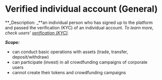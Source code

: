 # Verified individual account (General)

**_Description: _**an individual person who has signed up to the platform and passed the verification (KYC) of an individual account. _To learn more, check users' [verification (KYC)](https://docs.google.com/document/d/1HxecxkhmOvcH3QnzvfvW1GqZOPOaD-pfTiGH7vfBwBk/edit)._

**_Scope:_**



*   can conduct basic operations with assets (trade, transfer, deposit/withdraw) 
*   can participate (invest) in all crowdfunding campaigns of corporate users
*   cannot create their tokens and crowdfunding campaigns